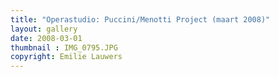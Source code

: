 ```yaml
---
title: "Operastudio: Puccini/Menotti Project (maart 2008)"
layout: gallery
date: 2008-03-01
thumbnail : IMG_0795.JPG
copyright: Emilie Lauwers
---
```

